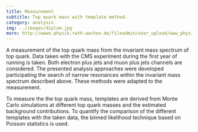 ```yaml
---
title: Measurement
subtitle: Top quark mass with template method.
category: analysis
img: ../images/diplom.jpg
more: http://wwwo.physik.rwth-aachen.de/fileadmin/user_upload/www_physik/Personen/erdmann/Diplomathesis-Lingemann.pdf
---
```


A measurement of the top quark mass from the invariant mass spectrum of top quark. Data taken with the CMS experiment during the first year of running is taken. Both electron plus jets and muon plus jets channels are considered. The presented analysis approaches were developed participating the search of narrow resonances within the invariant mass spectrum described above. These methods were adapted to the measurement.

To measure the the top quark mass, templates are derived from Monte Carlo simulations at different top quark masses and the estimated background contributions. To quantify the comparison of the different templates with the taken data, the binned likelihood technique based on Poisson statistics is used.
